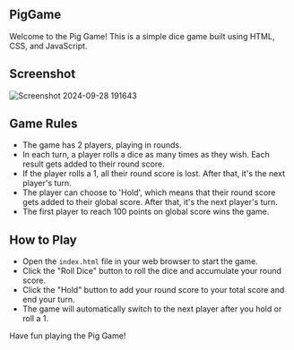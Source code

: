 ## PigGame

Welcome to the Pig Game! This is a simple dice game built using HTML, CSS, and JavaScript.

## Screenshot
![Screenshot 2024-09-28 191643](https://github.com/user-attachments/assets/d4dfe189-07fd-43ef-a1bb-fe1d5c34028f)


## Game Rules

- The game has 2 players, playing in rounds.
- In each turn, a player rolls a dice as many times as they wish. Each result gets added to their round score.
- If the player rolls a 1, all their round score is lost. After that, it's the next player's turn.
- The player can choose to 'Hold', which means that their round score gets added to their global score. After that, it's the next player's turn.
- The first player to reach 100 points on global score wins the game.

## How to Play

- Open the `index.html` file in your web browser to start the game.
- Click the "Roll Dice" button to roll the dice and accumulate your round score.
- Click the "Hold" button to add your round score to your total score and end your turn.
- The game will automatically switch to the next player after you hold or roll a 1.

Have fun playing the Pig Game!
